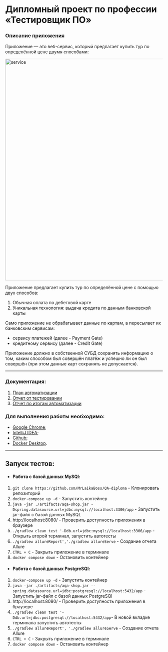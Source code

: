 # Дипломный проект по профессии «Тестировщик ПО»

### Описание приложения
Приложение — это веб-сервис, который предлагает купить тур по определённой цене двумя способами:

<img width="705" alt="service" src="https://github.com/MrLaikaBoss/QA-diploma/assets/131680949/adf5696a-1d7e-474f-aadf-a4eba555e6d6">

Приложение предлагает купить тур по определённой цене с помощью двух способов:
1. Обычная оплата по дебетовой карте
2. Уникальная технология: выдача кредита по данным банковской карты

Само приложение не обрабатывает данные по картам, а пересылает их банковским сервисам:
* сервису платежей (далее - Payment Gate)
* кредитному сервису (далее - Credit Gate)

Приложение должно в собственной СУБД сохранять информацию о том, каким способом был совершён платёж и успешно ли он был совершён (при этом данные карт сохранять не допускается).

______

### Документация:

1. [План автоматизации](https://github.com/MrLaikaBoss/QA-diploma/blob/main/docs/Plan.md)
2. [Отчет от тестировании](https://github.com/MrLaikaBoss/QA-diploma/blob/main/docs/Report.md)
3. [Отчет по итогам автоматизации](https://github.com/MrLaikaBoss/QA-diploma/blob/main/docs/Summary.md)

### Для выполнения работы необходимо:

* [Google Chrome](https://www.google.ru/chrome/);
* [IntelliJ IDEA](https://www.jetbrains.com/ru-ru/idea/download/?section=windows#section=windows);
* [Github](https://desktop.github.com/);
* [Docker Desktop](https://www.docker.com/).

______

## Запуск тестов:

* #### Работа с базой данных MySQl:

1. `git clone https://github.com/MrLaikaBoss/QA-diploma` - Клонировать репозиторий
2. `docker-compose up -d` - Запустить контейнер
3. `java -jar ./artifacts/aqa-shop.jar -Dspring.datasource.url=jdbc:mysql://localhost:3306/app` - Запустить jar-файл с базой данных MySQL
4. http://localhost:8080/ - Проверить доступность приложения в браузере
5. `./gradlew clean test '-Ddb.url=jdbc:mysql://localhost:3306/app` - Открыть второй терминал, запустить автотесты
6. `./gradlew allureReport','./gradlew allureServe` - Создание отчета Allure
7. `CTRL + C` - Закрыть приложение в терминале
8. `docker compose down` - Остановить контейнер 

* #### Работа с базой данных PostgreSQl:

1. `docker-compose up -d` - Запустить контейнер
2. `java -jar ./artifacts/aqa-shop.jar --spring.datasource.url=jdbc:postgresql://localhost:5432/app` - Запустить jar-файл с базой данных PostgreSQl
3. http://localhost:8080/ - Проверить доступность приложения в браузере
4. `./gradlew clean test '-Ddb.url=jdbc:postgresql://localhost:5432/app`- В новой вкладке терминала запустить автотесты
5. `./gradlew allureReport', './gradlew allureServe` - Создание отчета Allure
6. `CTRL + C` - Закрыть приложение в терминале
7. `docker compose down` - Остановить контейнер  
